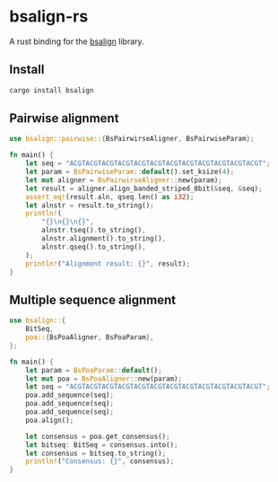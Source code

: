 # bsalign-rs

A rust binding for the [bsalign](https://github.com/ruanjue/bsalign) library.

## Install

```bash
cargo install bsalign
```

## Pairwise alignment

```rust
use bsalign::pairwise::{BsPairwirseAligner, BsPairwiseParam};

fn main() {
    let seq = "ACGTACGTACGTACGTACGTACGTACGTACGTACGTACGTACGTACGT";
    let param = BsPairwiseParam::default().set_ksize(4);
    let mut aligner = BsPairwirseAligner::new(param);
    let result = aligner.align_banded_striped_8bit(&seq, &seq);
    assert_eq!(result.aln, qseq.len() as i32);
    let alnstr = result.to_string();
    println!(
        "{}\n{}\n{}",
        alnstr.tseq().to_string(),
        alnstr.alignment().to_string(),
        alnstr.qseq().to_string(),
    );
    println!("Alignment result: {}", result);
}
```

## Multiple sequence alignment

```rust
use bsalign::{
    BitSeq,
    poa::{BsPoaAligner, BsPoaParam},
};

fn main() {
    let param = BsPoaParam::default();
    let mut poa = BsPoaAligner::new(param);
    let seq = "ACGTACGTACGTACGTACGTACGTACGTACGTACGTACGTACGTACGT";
    poa.add_sequence(seq);
    poa.add_sequence(seq);
    poa.add_sequence(seq);
    poa.align();

    let consensus = poa.get_consensus();
    let bitseq: BitSeq = consensus.into();
    let consensus = bitseq.to_string();
    println!("Consensus: {}", consensus);
}
```
